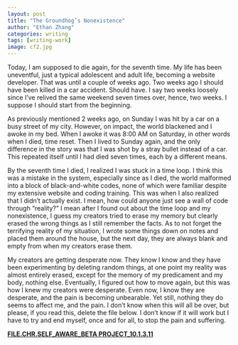```yaml
---
layout: post
title: "The Groundhog’s Nonexistence"
author: "Ethan Zhang"
categories: writing
tags: [writing-work]
image: cf2.jpg
---
```


<html>
  <head>
    <title>The Groundhog’s Nonexistence</title>
  </head>
  <body>
    <p>Today, I am supposed to die again, for the seventh time. My life has been uneventful, just a typical adolescent and adult life, becoming a website developer. That was until a couple of weeks ago. Two weeks ago I should have been killed in a car accident. Should have. I say two weeks loosely since I’ve relived the same weekend seven times over, hence, two weeks. I suppose I should start from the beginning.</p>
    <p>	As previously mentioned 2 weeks ago, on Sunday I was hit by a car on a busy street of my city. However, on impact, the world blackened and I awoke in my bed. When I awoke it was 8:00 AM on Saturday, in other words when I died, time reset. Then I lived to Sunday again, and the only difference in the story was that I was shot by a stray bullet instead of a car. This repeated itself until I had died seven times, each by a different means. </p>
    <p>By the seventh time I died, I realized I was stuck in a time loop. I think this was a mistake in the system, especially since as I died, the world malformed into a block of black-and-white codes, none of which were familiar despite my extensive website and coding training. This was when I also realized that I didn’t actually exist. I mean, how could anyone just see a wall of code through “reality?” I mean after I found out about the time loop and my nonexistence, I guess my creators tried to erase my memory but clearly erased the wrong things as I still remember the facts. As to not forget the terrifying reality of my situation, I wrote some things down on notes and placed them around the house, but the next day, they are always blank and empty from when my creators erase them. </p>
    <p>My creators are getting desperate now. They know I know and they have been experimenting by deleting random things, at one point my reality was almost entirely erased, except for the memory of my predicament and my body, nothing else. Eventually, I figured out how to move again, but this was how I knew my creators were desperate. Even now, I know they are desperate, and the pain is becoming unbearable. Yet still, nothing they do seems to affect me, and the pain. I don’t know when this will all be over, but please, if you read this, delete the file below. I don’t know if it will work but I have to try and end myself, once and for all, to stop the pain and suffering.</p>
    <p><b><a href=FILE.CHR.SELF_AWARE_BETA PROJECT_10.1.3.11>FILE.CHR.SELF_AWARE_BETA PROJECT_10.1.3.11 </b></p>

</body>
</html>

